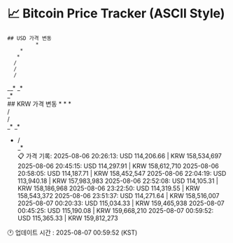 # 📈 Bitcoin Price Tracker (ASCII Style)
    ## USD 가격 변동 
             *
        * 
       *  
      /   
      /   
      /   
__*  _*   
   _*     
    ## KRW 가격 변동
             *
        * 
       *  
      /   
      /   
_*   _*   
  * /     
   _*     
    📋 가격 기록:
    2025-08-06 20:26:13: USD 114,206.66 | KRW 158,534,697
2025-08-06 20:45:15: USD 114,297.91 | KRW 158,612,710
2025-08-06 20:58:05: USD 114,187.71 | KRW 158,452,547
2025-08-06 22:04:19: USD 113,940.18 | KRW 157,983,983
2025-08-06 22:52:08: USD 114,105.31 | KRW 158,186,968
2025-08-06 23:22:50: USD 114,319.55 | KRW 158,543,372
2025-08-06 23:51:37: USD 114,271.64 | KRW 158,516,007
2025-08-07 00:20:33: USD 115,034.33 | KRW 159,465,938
2025-08-07 00:45:25: USD 115,190.08 | KRW 159,668,210
2025-08-07 00:59:52: USD 115,365.33 | KRW 159,812,273
    
🕐 업데이트 시간 : 2025-08-07 00:59:52 (KST)
